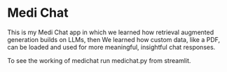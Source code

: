 # Medi Chat

This is my Medi Chat app in which we learned how retrieval augmented generation builds on LLMs, then We learned how custom data, like a PDF, can be loaded and used for more meaningful, insightful chat responses.

To see the working of medichat run medichat.py from streamlit.